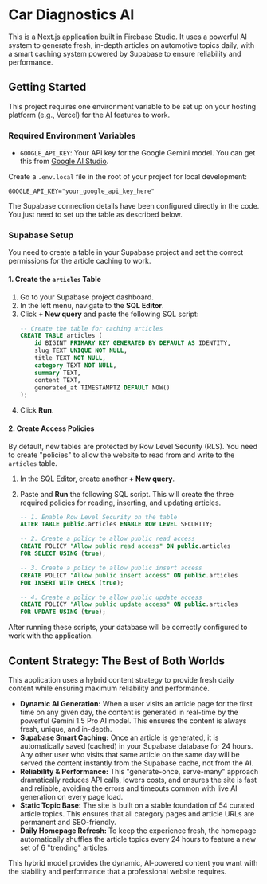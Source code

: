 
# Car Diagnostics AI

This is a Next.js application built in Firebase Studio. It uses a powerful AI system to generate fresh, in-depth articles on automotive topics daily, with a smart caching system powered by Supabase to ensure reliability and performance.

## Getting Started

This project requires one environment variable to be set up on your hosting platform (e.g., Vercel) for the AI features to work.

### Required Environment Variables

-   `GOOGLE_API_KEY`: Your API key for the Google Gemini model. You can get this from [Google AI Studio](https://aistudio.google.com/app/apikey).

Create a `.env.local` file in the root of your project for local development:
```
GOOGLE_API_KEY="your_google_api_key_here"
```

The Supabase connection details have been configured directly in the code. You just need to set up the table as described below.

### Supabase Setup

You need to create a table in your Supabase project and set the correct permissions for the article caching to work.

#### 1. Create the `articles` Table

1.  Go to your Supabase project dashboard.
2.  In the left menu, navigate to the **SQL Editor**.
3.  Click **+ New query** and paste the following SQL script:
    ```sql
    -- Create the table for caching articles
    CREATE TABLE articles (
        id BIGINT PRIMARY KEY GENERATED BY DEFAULT AS IDENTITY,
        slug TEXT UNIQUE NOT NULL,
        title TEXT NOT NULL,
        category TEXT NOT NULL,
        summary TEXT,
        content TEXT,
        generated_at TIMESTAMPTZ DEFAULT NOW()
    );
    ```
4.  Click **Run**.

#### 2. Create Access Policies

By default, new tables are protected by Row Level Security (RLS). You need to create "policies" to allow the website to read from and write to the `articles` table.

1.  In the SQL Editor, create another **+ New query**.
2.  Paste and **Run** the following SQL script. This will create the three required policies for reading, inserting, and updating articles.

    ```sql
    -- 1. Enable Row Level Security on the table
    ALTER TABLE public.articles ENABLE ROW LEVEL SECURITY;

    -- 2. Create a policy to allow public read access
    CREATE POLICY "Allow public read access" ON public.articles
    FOR SELECT USING (true);

    -- 3. Create a policy to allow public insert access
    CREATE POLICY "Allow public insert access" ON public.articles
    FOR INSERT WITH CHECK (true);

    -- 4. Create a policy to allow public update access
    CREATE POLICY "Allow public update access" ON public.articles
    FOR UPDATE USING (true);
    ```

After running these scripts, your database will be correctly configured to work with the application.

## Content Strategy: The Best of Both Worlds

This application uses a hybrid content strategy to provide fresh daily content while ensuring maximum reliability and performance.

-   **Dynamic AI Generation:** When a user visits an article page for the first time on any given day, the content is generated in real-time by the powerful Gemini 1.5 Pro AI model. This ensures the content is always fresh, unique, and in-depth.
-   **Supabase Smart Caching:** Once an article is generated, it is automatically saved (cached) in your Supabase database for 24 hours. Any other user who visits that same article on the same day will be served the content instantly from the Supabase cache, not from the AI.
-   **Reliability & Performance:** This "generate-once, serve-many" approach dramatically reduces API calls, lowers costs, and ensures the site is fast and reliable, avoiding the errors and timeouts common with live AI generation on every page load.
-   **Static Topic Base:** The site is built on a stable foundation of 54 curated article topics. This ensures that all category pages and article URLs are permanent and SEO-friendly.
-   **Daily Homepage Refresh:** To keep the experience fresh, the homepage automatically shuffles the article topics every 24 hours to feature a new set of 6 "trending" articles.

This hybrid model provides the dynamic, AI-powered content you want with the stability and performance that a professional website requires.
